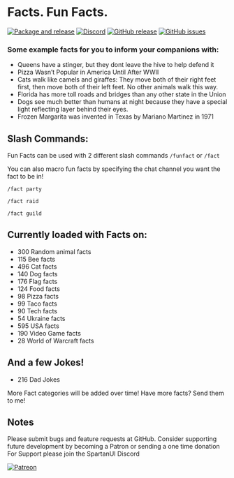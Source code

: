 # Facts. Fun Facts.

[![Package and release](https://github.com/Wutname1/FunFact/workflows/Package%20and%20release/badge.svg)](https://github.com/Wutname1/FunFact/actions)
[![Discord](https://img.shields.io/discord/265564257347829771.svg?logo=discord)](https://discord.gg/J8wJGtz)
[![GitHub release](https://img.shields.io/github/release/wutname1/FunFact.svg)](https://wow.curseforge.com/projects/FunFact)
[![GitHub issues](https://img.shields.io/github/issues-raw/wutname1/FunFact.svg?logo=github)](https://github.com/Wutname1/FunFact/issues)

### Some example facts for you to inform your companions with:

- Queens have a stinger, but they dont leave the hive to help defend it
- Pizza Wasn’t Popular in America Until After WWII
- Cats walk like camels and giraffes: They move both of their right feet first, then move both of their left feet. No other animals walk this way.
- Florida has more toll roads and bridges than any other state in the Union
- Dogs see much better than humans at night because they have a special light reflecting layer behind their eyes.
- Frozen Margarita was invented in Texas by Mariano Martinez in 1971

## Slash Commands:

Fun Facts can be used with 2 different slash commands `/funfact` or `/fact`

You can also macro fun facts by specifying the chat channel you want the fact to be in!

`/fact party`

`/fact raid`

`/fact guild`


## Currently loaded with Facts on:

- 300 Random animal facts
- 115 Bee facts
- 496 Cat facts
- 140 Dog facts
- 176 Flag facts
- 124 Food facts
- 98 Pizza facts
- 99 Taco facts
- 90 Tech facts
- 54 Ukraine facts
- 595 USA facts
- 190 Video Game facts
- 28 World of Warcraft facts

## And a few Jokes!
- 216 Dad Jokes

More Fact categories will be added over time! Have more facts? Send them to me!

## Notes

Please submit bugs and feature requests at GitHub.
Consider supporting future development by becoming a Patron or sending a one time donation
For Support please join the SpartanUI Discord

[![Patreon](https://www.spartanui.net/img/patreon.png)](https://www.patreon.com/SpartanUI)
